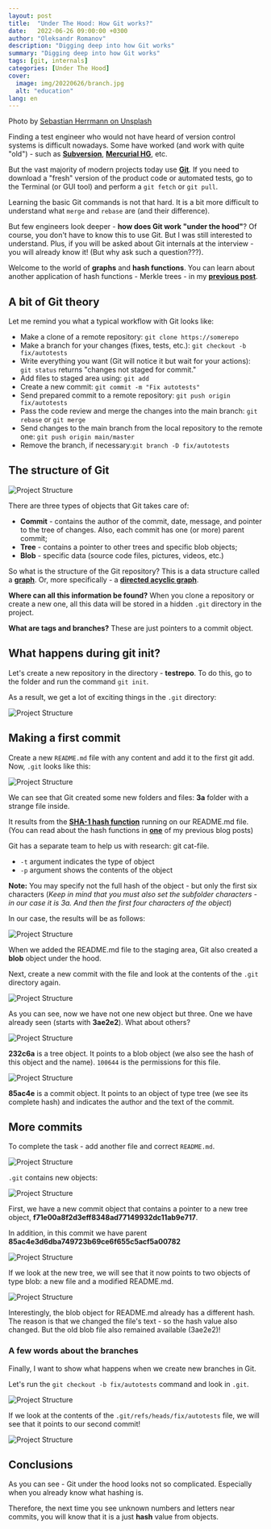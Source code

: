 ```yaml
---
layout: post
title:  "Under The Hood: How Git works?"
date:   2022-06-26 09:00:00 +0300
author: "Oleksandr Romanov"
description: "Digging deep into how Git works"
summary: "Digging deep into how Git works"
tags: [git, internals]
categories: [Under The Hood]
cover:
  image: img/20220626/branch.jpg
  alt: "education"
lang: en
---
```


Photo by [Sebastian Herrmann on Unsplash](https://unsplash.com/photos/scZjGeVXCq8?utm_source=unsplash&utm_medium=referral&utm_content=creditShareLink)

Finding a test engineer who would not have heard of version control systems is difficult nowadays. Some have worked (and work with quite "old") - such as **[Subversion](https://en.wikipedia.org/wiki/Subversion)**, **[Mercurial HG](https://en.wikipedia.org/wiki/Mercurial)**, etc. 

But the vast majority of modern projects today use **[Git](https://en.wikipedia.org/wiki/Git)**. If you need to download a "fresh" version of the product code or automated tests, go to the Terminal (or GUI tool) and perform a `git fetch` or `git pull`.

Learning the basic Git commands is not that hard. It is a bit more difficult to understand what `merge` and `rebase` are (and their difference).

But few engineers look deeper - **how does Git work "under the hood"**? Of course, you don't have to know this to use Git. But I was still interested to understand. Plus, if you will be asked about Git internals at the interview - you will already know it! (But why ask such a question???).  

Welcome to the world of **graphs** and **hash functions**. You can learn about another application of hash functions - Merkle trees - in my **[previous post](https://testengineeringnotes.com/posts/2022-06-19-bchain-test-7-merkle-tree/)**.  

## A bit of Git theory

Let me remind you what a typical workflow with Git looks like:

- Make a clone of a remote repository: `git clone https://somerepo`
- Make a branch for your changes (fixes, tests, etc.): `git checkout -b fix/autotests`
- Write everything you want (Git will notice it but wait for your actions): `git status` returns "changes not staged for commit."
- Add files to staged area using: `git add`
- Create a new commit: `git commit -m "Fix autotests"`
- Send prepared commit to a remote repository: `git push origin fix/autotests`
- Pass the code review and merge the changes into the main branch: `git rebase` or `git merge`
- Send changes to the main branch from the local repository to the remote one: `git push origin main/master`
- Remove the branch, if necessary: ​​`git branch -D fix/autotests`

## The structure of Git

![Project Structure](/img/20220626/1.png)

There are three types of objects that Git takes care of:

- **Commit** - contains the author of the commit, date, message, and pointer to the tree of changes. Also, each commit has one (or more) parent commit;
- **Tree** - contains a pointer to other trees and specific blob objects;
- **Blob** - specific data (source code files, pictures, videos, etc.)

So what is the structure of the Git repository? This is a data structure called a **[graph](https://en.wikipedia.org/wiki/Graph_(abstract_data_type))**. Or, more specifically - a **[directed acyclic graph](https://en.wikipedia.org/wiki/Directed_acyclic_graph)**.

**Where can all this information be found?** When you clone a repository or create a new one, all this data will be stored in a hidden `.git` directory in the project.

**What are tags and branches?** These are just pointers to a commit object.

## What happens during git init?

Let's create a new repository in the directory - **testrepo**. To do this, go to the folder and run the command `git init`.

As a result, we get a lot of exciting things in the `.git` directory:

![Project Structure](/img/20220626/2.png)

## Making a first commit

Create a new `README.md` file with any content and add it to the first git add. Now, `.git` looks like this:

![Project Structure](/img/20220626/3.png)

We can see that Git created some new folders and files: **3a** folder with a strange file inside.  

It results from the **[SHA-1 hash function](https://en.wikipedia.org/wiki/SHA-1)** running on our README.md file. (You can read about the hash functions in **[one](https://testengineeringnotes.com/posts/2022-05-01-bchain-testing-1-hashing/)** of my previous blog posts)

Git has a separate team to help us with research: git cat-file.

- `-t` argument indicates the type of object
- `-p` argument shows the contents of the object

**Note:** You may specify not the full hash of the object - but only the first six characters (*Keep in mind that you must also set the subfolder characters - in our case it is 3a. And then the first four characters of the object*)

In our case, the results will be as follows:

![Project Structure](/img/20220626/4.png)

When we added the README.md file to the staging area, Git also created a **blob** object under the hood.

Next, create a new commit with the file and look at the contents of the `.git` directory again.

![Project Structure](/img/20220626/5.png)

As you can see, now we have not one new object but three. One we have already seen (starts with **3ae2e2**). What about others?

![Project Structure](/img/20220626/6.png)

**232c6a** is a tree object. It points to a blob object (we also see the hash of this object and the name). `100644` is the permissions for this file.

![Project Structure](/img/20220626/7.png)

**85ac4e** is a commit object. It points to an object of type tree (we see its complete hash) and indicates the author and the text of the commit.

## More commits

To complete the task - add another file and correct `README.md`.

![Project Structure](/img/20220626/8.png)

`.git` contains new objects:

![Project Structure](/img/20220626/9.png)

First, we have a new commit object that contains a pointer to a new tree object, **f71e00a8f2d3eff8348ad77149932dc11ab9e717**.

In addition, in this commit we have parent **85ac4e3d6dba749723b69ce6f655c5acf5a00782**

![Project Structure](/img/20220626/10.png)

If we look at the new tree, we will see that it now points to two objects of type blob: a new file and a modified README.md.

![Project Structure](/img/20220626/11.png)

Interestingly, the blob object for README.md already has a different hash. The reason is that we changed the file's text - so the hash value also changed. But the old blob file also remained available (3ae2e2)!

### A few words about the branches

Finally, I want to show what happens when we create new branches in Git.

Let's run the `git checkout -b fix/autotests` command and look in `.git`.

![Project Structure](/img/20220626/12.png)

If we look at the contents of the `.git/refs/heads/fix/autotests` file, we will see that it points to our second commit!

![Project Structure](/img/20220626/13.png)

## Conclusions

As you can see - Git under the hood looks not so complicated. Especially when you already know what hashing is.

Therefore, the next time you see unknown numbers and letters near commits, you will know that it is a just **hash** value from objects.